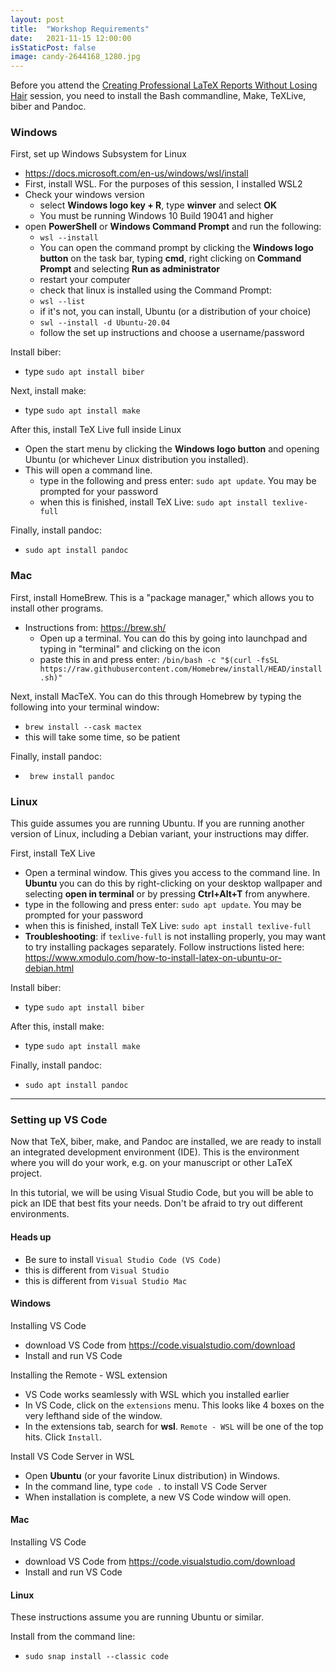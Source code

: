 ```yaml
---
layout: post
title:  "Workshop Requirements"
date:   2021-11-15 12:00:00
isStaticPost: false
image: candy-2644168_1280.jpg
---
```


Before you attend the [Creating Professional LaTeX Reports Without Losing Hair](../schedule/#session-50) session, you need to install the Bash commandline, Make, TeXLive, biber and Pandoc. 
### Windows
First, set up Windows Subsystem for Linux

- https://docs.microsoft.com/en-us/windows/wsl/install
- First, install WSL. For the purposes of this session, I installed WSL2
- Check your windows version
  - select **Windows logo key + R**, type **winver** and select **OK**
  - You must be running Windows 10 Build 19041 and higher 
- open **PowerShell** or **Windows Command Prompt** and run the following:
  - `wsl --install`
  - You can open the command prompt by clicking the **Windows logo button**
    on the task bar, typing **cmd**, right clicking on **Command Prompt**
    and selecting **Run as administrator**
  - restart your computer
  - check that linux is installed using the Command Prompt:
  - `wsl --list`
  - if it's not, you can install, Ubuntu (or a distribution of your choice)
  - `swl --install -d Ubuntu-20.04`
  - follow the set up instructions and choose a username/password

Install biber:

- type `sudo apt install biber`

Next, install make:

- type `sudo apt install make`

After this, install TeX Live full inside Linux

- Open the start menu by clicking the **Windows logo button** and opening 
  Ubuntu (or whichever Linux distribution you installed).
- This will open a command line. 
  - type in the following and press enter: `sudo apt update`. You may be 
    prompted for your password
  - when this is finished, install TeX Live: `sudo apt install texlive-full`

Finally, install pandoc:

- `sudo apt install pandoc`



### Mac
First, install HomeBrew. This is a "package manager," which allows you to 
install other programs.

- Instructions from: https://brew.sh/
  - Open up a terminal. You can do this by going into launchpad and
    typing in "terminal" and clicking on the icon
  - paste this in and press enter:
    `/bin/bash -c "$(curl -fsSL https://raw.githubusercontent.com/Homebrew/install/HEAD/install.sh)"`

Next, install MacTeX. You can do this through Homebrew by typing the following
into your terminal window:

- `brew install --cask mactex`
- this will take some time, so be patient

Finally, install pandoc:

- ` brew install pandoc`

### Linux
This guide assumes you are running Ubuntu. If you are running another version
of Linux, including a Debian variant, your instructions may differ.

First, install TeX Live

- Open a terminal window. This gives you access to the command line. 
  In **Ubuntu** you can do this by right-clicking 
  on your desktop wallpaper and selecting **open in terminal** or by
  pressing **Ctrl+Alt+T** from anywhere.
- type in the following and press enter: `sudo apt update`. You may be 
  prompted for your password
- when this is finished, install TeX Live: `sudo apt install texlive-full`
- **Troubleshooting**: if `texlive-full` is not installing properly, you
  may want to try installing packages separately. Follow instructions
  listed here: 
  https://www.xmodulo.com/how-to-install-latex-on-ubuntu-or-debian.html

Install biber:

- type `sudo apt install biber`

After this, install make:

- type `sudo apt install make`

Finally, install pandoc:

- `sudo apt install pandoc`

---

### Setting up VS Code
Now that TeX, biber, make, and Pandoc are installed, we are ready to install 
an integrated development environment (IDE). This is the environment where you 
will do your work, e.g. on your manuscript or other LaTeX project.

In this tutorial, we will be using Visual Studio Code, but you will be able
to pick an IDE that best fits your needs. Don't be afraid to try out 
different environments.

#### Heads up
- Be sure to install `Visual Studio Code (VS Code)`
- this is different from `Visual Studio`
- this is different from `Visual Studio Mac`

#### Windows
Installing VS Code

- download VS Code from https://code.visualstudio.com/download
- Install and run VS Code

Installing the Remote - WSL extension

- VS Code works seamlessly with WSL which you installed earlier
- In VS Code, click on the `extensions` menu. This looks like 4 boxes on the 
  very lefthand side of the window.
- In the extensions tab, search for **wsl**. `Remote - WSL` will be one of 
  the top hits. Click `Install`.

Install VS Code Server in WSL

- Open **Ubuntu** (or your favorite Linux distribution) in Windows.
- In the command line, type `code .` to install VS Code Server
- When installation is complete, a new VS Code window will open.

#### Mac
Installing VS Code

- download VS Code from https://code.visualstudio.com/download
- Install and run VS Code

#### Linux
These instructions assume you are running Ubuntu or similar.

Install from the command line:

- `sudo snap install --classic code`